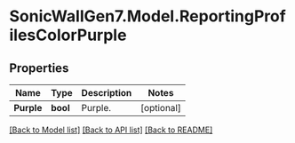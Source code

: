 # SonicWallGen7.Model.ReportingProfilesColorPurple

## Properties

Name | Type | Description | Notes
------------ | ------------- | ------------- | -------------
**Purple** | **bool** | Purple. | [optional] 

[[Back to Model list]](../README.md#documentation-for-models) [[Back to API list]](../README.md#documentation-for-api-endpoints) [[Back to README]](../README.md)

